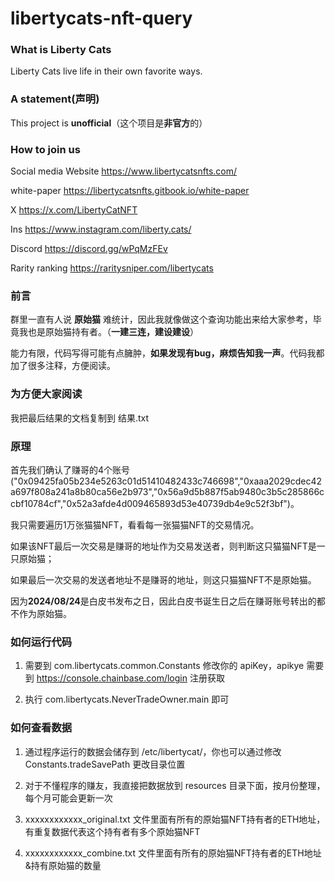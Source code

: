 # libertycats-nft-query
### What is Liberty Cats
Liberty Cats live life in their own favorite ways.

### A statement(声明)
This project is **unofficial**（这个项目是**非官方**的）

### How to join us
Social media
Website
https://www.libertycatsnfts.com/

white-paper
https://libertycatsnfts.gitbook.io/white-paper

X
https://x.com/LibertyCatNFT

Ins
https://www.instagram.com/liberty.cats/

Discord
https://discord.gg/wPqMzFEv

Rarity ranking
https://raritysniper.com/libertycats

### 前言
群里一直有人说 **原始猫** 难统计，因此我就像做这个查询功能出来给大家参考，毕竟我也是原始猫持有者。（**一建三连，建设建设**）

能力有限，代码写得可能有点臃肿，**如果发现有bug，麻烦告知我一声**。代码我都加了很多注释，方便阅读。

### 为方便大家阅读
我把最后结果的文档复制到 结果.txt

### 原理
首先我们确认了赚哥的4个账号("0x09425fa05b234e5263c01d51410482433c746698","0xaaa2029cdec42a697f808a241a8b80ca56e2b973","0x56a9d5b887f5ab9480c3b5c285866ccbf10784cf","0x52a3afde4d009465893d53e40739db4e9c52f3bf")。

我只需要遍历1万张猫猫NFT，看看每一张猫猫NFT的交易情况。

如果该NFT最后一次交易是赚哥的地址作为交易发送者，则判断这只猫猫NFT是一只原始猫；

如果最后一次交易的发送者地址不是赚哥的地址，则这只猫猫NFT不是原始猫。

因为**2024/08/24**是白皮书发布之日，因此白皮书诞生日之后在赚哥账号转出的都不作为原始猫。

### 如何运行代码
1. 需要到 com.libertycats.common.Constants 修改你的 apiKey，apikye 需要到 https://console.chainbase.com/login 注册获取

2. 执行 com.libertycats.NeverTradeOwner.main 即可

### 如何查看数据
1. 通过程序运行的数据会储存到 /etc/libertycat/，你也可以通过修改 Constants.tradeSavePath 更改目录位置

2. 对于不懂程序的赚友，我直接把数据放到 resources 目录下面，按月份整理，每个月可能会更新一次

3. xxxxxxxxxxxx_original.txt 文件里面有所有的原始猫NFT持有者的ETH地址，有重复数据代表这个持有者有多个原始猫NFT

4. xxxxxxxxxxxx_combine.txt 文件里面有所有的原始猫NFT持有者的ETH地址&持有原始猫的数量
